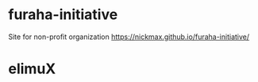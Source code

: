 # furaha-initiative
Site for non-profit organization
https://nickmax.github.io/furaha-initiative/
# elimuX

